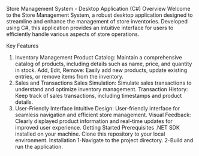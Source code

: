 Store Management System - Desktop Application (C#)
Overview
Welcome to the Store Management System, a robust desktop application designed to streamline and enhance the management of store inventories.
Developed using C#, this application provides an intuitive interface for users to efficiently handle various aspects of store operations.

Key Features
1. Inventory Management
Product Catalog: Maintain a comprehensive catalog of products, including details such as name, price, and quantity in stock.
Add, Edit, Remove: Easily add new products, update existing entries, or remove items from the inventory.
2. Sales and Transactions
Sales Simulation: Simulate sales transactions to understand and optimize inventory management.
Transaction History: Keep track of sales transactions, including timestamps and product details.
3. User-Friendly Interface
Intuitive Design: User-friendly interface for seamless navigation and efficient store management.
Visual Feedback: Clearly displayed product information and real-time updates for improved user experience.
Getting Started
Prerequisites
.NET SDK installed on your machine.
Clone this repository to your local environment.
Installation
1-Navigate to the project directory.
2-Build and run the application.


